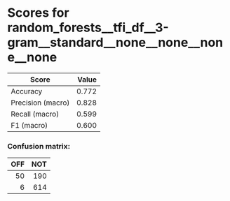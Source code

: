 # Scores for random_forests__tfi_df__3-gram__standard__none__none__none__none
|      Score      |Value|
|-----------------|----:|
|Accuracy         |0.772|
|Precision (macro)|0.828|
|Recall (macro)   |0.599|
|F1 (macro)       |0.600|

### Confusion matrix:
|OFF|NOT|
|--:|--:|
| 50|190|
|  6|614|
